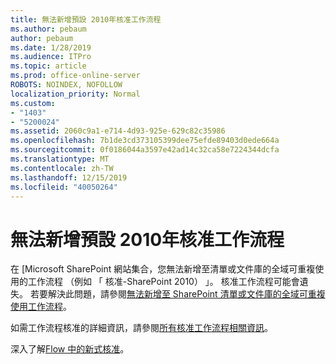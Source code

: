```yaml
---
title: 無法新增預設 2010年核准工作流程
ms.author: pebaum
author: pebaum
ms.date: 1/28/2019
ms.audience: ITPro
ms.topic: article
ms.prod: office-online-server
ROBOTS: NOINDEX, NOFOLLOW
localization_priority: Normal
ms.custom:
- "1403"
- "5200024"
ms.assetid: 2060c9a1-e714-4d93-925e-629c82c35986
ms.openlocfilehash: 7b1de3cd373105399dee75efde89403d0ede664a
ms.sourcegitcommit: 0f0186044a3597e42ad14c32ca58e7224344dcfa
ms.translationtype: MT
ms.contentlocale: zh-TW
ms.lasthandoff: 12/15/2019
ms.locfileid: "40050264"
---
```

# <a name="cant-add-default-2010-approval-workflow"></a>無法新增預設 2010年核准工作流程

在 [Microsoft SharePoint 網站集合，您無法新增至清單或文件庫的全域可重複使用的工作流程 （例如 「 核准-SharePoint 2010） 」。 核准工作流程可能會遺失。 若要解決此問題，請參閱[無法新增至 SharePoint 清單或文件庫的全域可重複使用工作流程](https://support.microsoft.com/help/4467263/sharepoint-designer-2013-shows-empty-wfpub-library)。

如需工作流程核准的詳細資訊，請參閱[所有核准工作流程相關資訊](https://support.office.com/article/All-about-Approval-workflows-078C5A89-821F-44A9-9530-40BB34F9F742)。 
 
深入了解[Flow 中的新式核准](https://flow.microsoft.com/blog/introducing-modern-approvals)。 
  